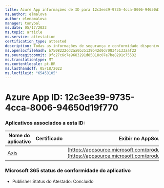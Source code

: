 ```yaml
---
title: Azure App informações de ID para 12c3ee39-9735-4cca-8006-94650d19f770
ms.author: elmalova
author: elenamalova
manager: tonybal
ms.date: 05/17/2022
ms.topic: article
ms.service: attestation
certification_type: attested
description: Todas as informações de segurança e conformidade disponíveis para 12c3ee39-9735-4cca-8006-94650d19f770.
ms.openlocfilehash: b7508222cd2aa0b35139b42d0d708345133aaf22
ms.sourcegitcommit: 9fc27c6c7e9683291d85818c07e7be8291c75532
ms.translationtype: MT
ms.contentlocale: pt-BR
ms.lasthandoff: 05/18/2022
ms.locfileid: "65450105"
---
```

# <a name="azure-app-id-12c3ee39-9735-4cca-8006-94650d19f770"></a>Azure App ID: 12c3ee39-9735-4cca-8006-94650d19f770


### <a name="apps-associated-with-this-id"></a>Aplicativos associados a esta ID:
| **Nome do aplicativo** | **Certificado** | **Exibir no AppSource** |
|--------------|---------------|-----------------------|
| [Axis](../forward/WA200003932.md) |  | [https://appsource.microsoft.com/product/office/WA200003932](https://appsource.microsoft.com/product/office/WA200003932) |

### <a name="microsoft-365-app-compliance-status"></a>Microsoft 365 status de conformidade do aplicativo
- Publisher Status do Atestado: Concluído
